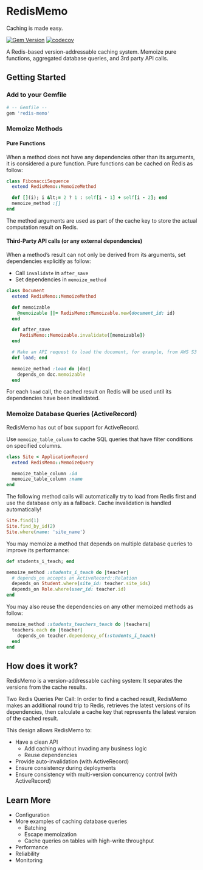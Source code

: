 RedisMemo
=========
Caching is made easy.

[![Gem Version](https://badge.fury.io/rb/redis-memo.svg)](https://badge.fury.io/rb/redis-memo)
[![codecov](https://codecov.io/gh/chanzuckerberg/redis-memo/branch/main/graph/badge.svg?token=XG83PSWPG0)](https://codecov.io/gh/chanzuckerberg/redis-memo)

A Redis-based version-addressable caching system. Memoize pure functions, aggregated database queries, and 3rd party API calls.

## Getting Started
### Add to your Gemfile
```ruby
# -- Gemfile --
gem 'redis-memo'
```

### Memoize Methods
#### Pure Functions
When a method does not have any dependencies other than its arguments, it is considered a pure function. Pure functions can be cached on Redis as follow:

```ruby
class FibonacciSequence
  extend RedisMemo::MemoizeMethod

  def [](i); i &lt;= 2 ? 1 : self[i - 1] + self[i - 2]; end
  memoize_method :[]
end
```

The method arguments are used as part of the cache key to store the actual computation result on Redis.

#### Third-Party API calls (or any external dependencies)
When a method’s result can not only be derived from its arguments, set dependencies explicitly as follow:
*   Call  `invalidate` in `after_save`
*   Set dependencies in `memoize_method`

```ruby
class Document
  extend RedisMemo::MemoizeMethod

  def memoizable
    @memoizable ||= RedisMemo::Memoizable.new(document_id: id)
  end

  def after_save
     RedisMemo::Memoizable.invalidate([memoizable])
  end

  # Make an API request to load the document, for example, from AWS S3
  def load; end

  memoize_method :load do |doc|
    depends_on doc.memoizable
  end
```
For each `load` call, the cached result on Redis will be used until its dependencies have been invalidated.

### Memoize Database Queries (ActiveRecord)
RedisMemo has out of box support for ActiveRecord.

Use `memoize_table_column` to cache SQL queries that have filter conditions on specified columns.
```ruby
class Site < ApplicationRecord
  extend RedisMemo::MemoizeQuery

  memoize_table_column :id
  memoize_table_column :name
end
```

The following method calls will automatically try to load from Redis first and use the database only as a fallback. Cache invalidation is handled automatically!

```ruby
Site.find(1)
Site.find_by_id(2)
Site.where(name: 'site_name')
```
You may memoize a method that depends on multiple database queries to improve its performance:

```ruby
def students_i_teach; end

memoize_method :students_i_teach do |teacher|
  # depends_on accepts an ActiveRecord::Relation
  depends_on Student.where(site_id: teacher.site_ids)
  depends_on Role.where(user_id: teacher.id)
end
```


You may also reuse the dependencies on any other memoized methods as follow:
```ruby
memoize_method :students_teachers_teach do |teachers|
  teachers.each do |teacher|
    depends_on teacher.dependency_of(:students_i_teach)
  end
end
```

## How does it work?
RedisMemo is a version-addressable caching system: It separates the versions from the cache results.

Two Redis Queries Per Call: In order to find a cached result, RedisMemo makes an additional round trip to Redis, retrieves the latest versions of its dependencies, then calculate a cache key that represents the latest version of the cached result.

This design allows RedisMemo to:

*   Have a clean API
    *   Add caching without invading any business logic
    *   Reuse dependencies
*   Provide auto-invalidation (with ActiveRecord)
*   Ensure consistency during deployments
*   Ensure consistency with multi-version concurrency control (with ActiveRecord)


## Learn More
*   Configuration
*   More examples of caching database queries
    *   Batching
    *   Escape memoization
    *   Cache queries on tables with high-write throughput
*   Performance
*   Reliability
*   Monitoring
